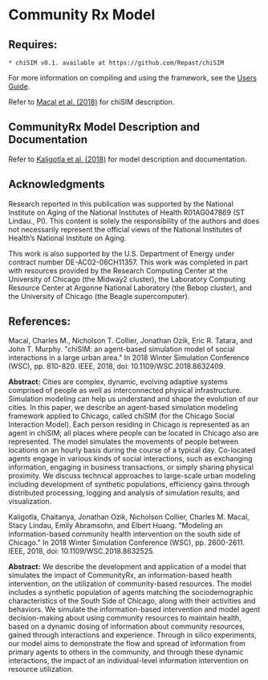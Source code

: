 # Community Rx Model #

## Requires:
	* chiSIM v0.1. available at https://github.com/Repast/chiSIM
For more information on compiling and using the framework, see the [Users Guide](https://github.com/Repast/chiSIM/blob/master/users_guide.md).

Refer to [Macal et al. (2018)](https://www.informs-sim.org/wsc18papers/includes/files/067.pdf) for chiSIM description.
	
## CommunityRx Model Description and Documentation

Refer to [Kaligotla et al. (2018)](https://www.informs-sim.org/wsc18papers/includes/files/228.pdf) for model description and documentation.

##  Acknowledgments 
Research reported in this publication was supported by the National Institute on Aging of the National Institutes of Health R01AG047869 (ST Lindau., PI). This content is solely the responsibility of the authors and does not necessarily represent the official views of the National Institutes of Health’s National Institute on Aging. 

This work is also supported by the U.S. Department of Energy under contract number DE-AC02-06CH11357. This work was completed in part with resources provided by the Research Computing Center at the University of Chicago (the Midway2 cluster), the Laboratory Computing Resource Center at Argonne National Laboratory (the Bebop cluster), and the University of Chicago (the Beagle supercomputer).

## References:

Macal, Charles M., Nicholson T. Collier, Jonathan Ozik, Eric R. Tatara, and John T. Murphy. "chiSIM: an agent-based simulation model of social interactions in a large urban area." In 2018 Winter Simulation Conference (WSC), pp. 810-820. IEEE, 2018, doi: 10.1109/WSC.2018.8632409.
	
**Abstract:** Cities are complex, dynamic, evolving adaptive systems comprised of people as well as interconnected physical infrastructure. Simulation modeling can help us understand and shape the evolution of our cities. In this paper, we describe an agent-based simulation modeling framework applied to Chicago, called chiSIM (for the Chicago Social Interaction Model). Each person residing in Chicago is represented as an agent in chiSIM; all places where people can be located in Chicago also are represented. The model simulates the movements of people between locations on an hourly basis during the course of a typical day. Co-located agents engage in various kinds of social interactions, such as exchanging information, engaging in business transactions, or simply sharing physical proximity. We discuss technical approaches to large-scale urban modeling including development of synthetic populations, efficiency gains through distributed processing, logging and analysis of simulation results, and visualization. 

Kaligotla, Chaitanya, Jonathan Ozik, Nicholson Collier, Charles M. Macal, Stacy Lindau, Emily Abramsohn, and Elbert Huang. "Modeling an information-based community health intervention on the south side of Chicago." In 2018 Winter Simulation Conference (WSC), pp. 2600-2611. IEEE, 2018, doi: 10.1109/WSC.2018.8632525.
	
**Abstract:** We describe the development and application of a model that simulates the impact of CommunityRx, an information-based health intervention, on the utilization of community-based resources. The model includes a synthetic population of agents matching the sociodemographic characteristics of the South Side of Chicago, along with their activities and behaviors. We simulate the information-based intervention and model agent decision-making about using community resources to maintain health, based on a dynamic dosing of information about community resources, gained through interactions and experience. Through in silico experiments, our model aims to demonstrate the flow and spread of information from primary agents to others in the community, and through these dynamic interactions, the impact of an individual-level information intervention on resource utilization.
